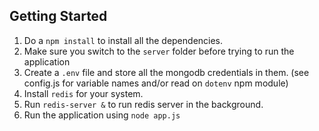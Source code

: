 ## Getting Started

1. Do a ````npm install```` to install all the dependencies.
2. Make sure you switch to the ````server```` folder before trying to run the application
3. Create a ````.env```` file and store all the mongodb credentials in them. (see config.js for variable names and/or read on ````dotenv```` npm module)
4. Install `redis` for your system.
5. Run `redis-server &` to run redis server in the background.
6. Run the application using ````node app.js````

